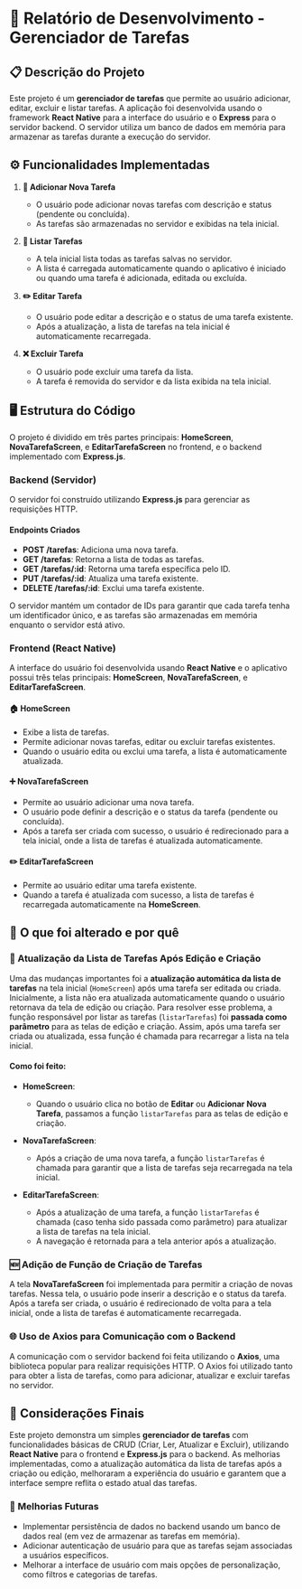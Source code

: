 # 🚀 Relatório de Desenvolvimento - Gerenciador de Tarefas

## 📋 Descrição do Projeto

Este projeto é um **gerenciador de tarefas** que permite ao usuário adicionar, editar, excluir e listar tarefas. A aplicação foi desenvolvida usando o framework **React Native** para a interface do usuário e o **Express** para o servidor backend. O servidor utiliza um banco de dados em memória para armazenar as tarefas durante a execução do servidor.

## ⚙️ Funcionalidades Implementadas

1. **📝 Adicionar Nova Tarefa**
   - O usuário pode adicionar novas tarefas com descrição e status (pendente ou concluída).
   - As tarefas são armazenadas no servidor e exibidas na tela inicial.

2. **📜 Listar Tarefas**
   - A tela inicial lista todas as tarefas salvas no servidor.
   - A lista é carregada automaticamente quando o aplicativo é iniciado ou quando uma tarefa é adicionada, editada ou excluída.

3. **✏️ Editar Tarefa**
   - O usuário pode editar a descrição e o status de uma tarefa existente.
   - Após a atualização, a lista de tarefas na tela inicial é automaticamente recarregada.

4. **❌ Excluir Tarefa**
   - O usuário pode excluir uma tarefa da lista.
   - A tarefa é removida do servidor e da lista exibida na tela inicial.

## 🖥️ Estrutura do Código

O projeto é dividido em três partes principais: **HomeScreen**, **NovaTarefaScreen**, e **EditarTarefaScreen** no frontend, e o backend implementado com **Express.js**.

### Backend (Servidor)

O servidor foi construído utilizando **Express.js** para gerenciar as requisições HTTP.

#### Endpoints Criados

- **POST /tarefas**: Adiciona uma nova tarefa.
- **GET /tarefas**: Retorna a lista de todas as tarefas.
- **GET /tarefas/:id**: Retorna uma tarefa específica pelo ID.
- **PUT /tarefas/:id**: Atualiza uma tarefa existente.
- **DELETE /tarefas/:id**: Exclui uma tarefa existente.

O servidor mantém um contador de IDs para garantir que cada tarefa tenha um identificador único, e as tarefas são armazenadas em memória enquanto o servidor está ativo.

### Frontend (React Native)

A interface do usuário foi desenvolvida usando **React Native** e o aplicativo possui três telas principais: **HomeScreen**, **NovaTarefaScreen**, e **EditarTarefaScreen**.

#### 🏠 HomeScreen
- Exibe a lista de tarefas.
- Permite adicionar novas tarefas, editar ou excluir tarefas existentes.
- Quando o usuário edita ou exclui uma tarefa, a lista é automaticamente atualizada.

#### ➕ NovaTarefaScreen
- Permite ao usuário adicionar uma nova tarefa.
- O usuário pode definir a descrição e o status da tarefa (pendente ou concluída).
- Após a tarefa ser criada com sucesso, o usuário é redirecionado para a tela inicial, onde a lista de tarefas é atualizada automaticamente.

#### ✏️ EditarTarefaScreen
- Permite ao usuário editar uma tarefa existente.
- Quando a tarefa é atualizada com sucesso, a lista de tarefas é recarregada automaticamente na **HomeScreen**.

## 🔧 O que foi alterado e por quê

### 🔄 Atualização da Lista de Tarefas Após Edição e Criação

Uma das mudanças importantes foi a **atualização automática da lista de tarefas** na tela inicial (`HomeScreen`) após uma tarefa ser editada ou criada. Inicialmente, a lista não era atualizada automaticamente quando o usuário retornava da tela de edição ou criação. Para resolver esse problema, a função responsável por listar as tarefas (`listarTarefas`) foi **passada como parâmetro** para as telas de edição e criação. Assim, após uma tarefa ser criada ou atualizada, essa função é chamada para recarregar a lista na tela inicial.

#### Como foi feito:

- **HomeScreen**:
  - Quando o usuário clica no botão de **Editar** ou **Adicionar Nova Tarefa**, passamos a função `listarTarefas` para as telas de edição e criação.
  
- **NovaTarefaScreen**:
  - Após a criação de uma nova tarefa, a função `listarTarefas` é chamada para garantir que a lista de tarefas seja recarregada na tela inicial.

- **EditarTarefaScreen**:
  - Após a atualização de uma tarefa, a função `listarTarefas` é chamada (caso tenha sido passada como parâmetro) para atualizar a lista de tarefas na tela inicial.
  - A navegação é retornada para a tela anterior após a atualização.

### 🆕 Adição de Função de Criação de Tarefas

A tela **NovaTarefaScreen** foi implementada para permitir a criação de novas tarefas. Nessa tela, o usuário pode inserir a descrição e o status da tarefa. Após a tarefa ser criada, o usuário é redirecionado de volta para a tela inicial, onde a lista de tarefas é automaticamente recarregada.

### 🌐 Uso de Axios para Comunicação com o Backend

A comunicação com o servidor backend foi feita utilizando o **Axios**, uma biblioteca popular para realizar requisições HTTP. O Axios foi utilizado tanto para obter a lista de tarefas, como para adicionar, atualizar e excluir tarefas no servidor.

## 🏁 Considerações Finais

Este projeto demonstra um simples **gerenciador de tarefas** com funcionalidades básicas de CRUD (Criar, Ler, Atualizar e Excluir), utilizando **React Native** para o frontend e **Express.js** para o backend. As melhorias implementadas, como a atualização automática da lista de tarefas após a criação ou edição, melhoraram a experiência do usuário e garantem que a interface sempre reflita o estado atual das tarefas.

### 🚀 Melhorias Futuras

- Implementar persistência de dados no backend usando um banco de dados real (em vez de armazenar as tarefas em memória).
- Adicionar autenticação de usuário para que as tarefas sejam associadas a usuários específicos.
- Melhorar a interface de usuário com mais opções de personalização, como filtros e categorias de tarefas.

